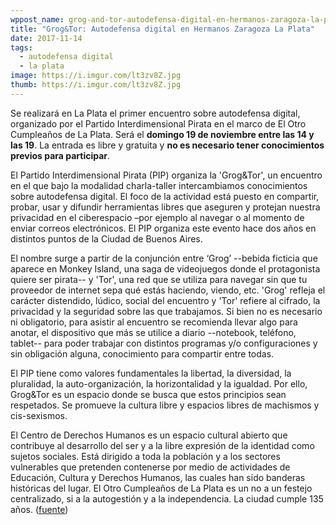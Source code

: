 ```yaml
---
wppost_name: grog-and-tor-autodefensa-digital-en-hermanos-zaragoza-la-plata
title: "Grog&Tor: Autodefensa digital en Hermanos Zaragoza La Plata"
date: 2017-11-14
tags:
  - autodefensa digital
  - la plata
image: https://i.imgur.com/lt3zv8Z.jpg
thumb: https://i.imgur.com/lt3zv8Z.jpg
---
```


Se realizará en La Plata el primer encuentro sobre autodefensa digital,
organizado por el Partido Interdimensional Pirata en el marco de El Otro
Cumpleaños de La Plata. Será el **domingo 19 de noviembre entre las 14
y las 19**. La entrada es libre y gratuita y **no es necesario
tener conocimientos previos para participar**.

El Partido Interdimensional Pirata (PIP) organiza la 'Grog&Tor', un
encuentro en el que bajo la modalidad charla-taller intercambiamos
conocimientos sobre autodefensa digital. El foco de la actividad está
puesto en compartir, probar, usar y difundir herramientas libres que
aseguren y protejan nuestra privacidad en el ciberespacio –por ejemplo
al navegar o al momento de enviar correos electrónicos. El PIP organiza
este evento hace dos años en distintos puntos de la Ciudad de Buenos
Aires.

El nombre surge a partir de la conjunción entre ‘Grog’ --bebida ficticia
que aparece en Monkey Island, una saga de videojuegos donde el
protagonista quiere ser pirata-- y 'Tor', una red que se utiliza para
navegar sin que tu proveedor de internet sepa qué estás haciendo,
viendo, etc.  'Grog' refleja el carácter distendido, lúdico, social del
encuentro y 'Tor' refiere al cifrado, la privacidad y la seguridad sobre
las que trabajamos. Si bien no es necesario ni obligatorio, para asistir
al encuentro se recomienda llevar algo para anotar, el dispositivo que
más se utilice a diario --notebook, teléfono, tablet-- para poder
trabajar con distintos programas y/o configuraciones y sin obligación
alguna, conocimiento para compartir entre todas.


El PIP tiene como valores fundamentales la libertad, la diversidad, la
pluralidad, la auto-organización, la horizontalidad y la igualdad. Por
ello, Grog&Tor es un espacio donde se busca que estos principios sean
respetados. Se promueve la cultura libre y espacios libres de machismos
y cis-sexismos.


El Centro de Derechos Humanos es un espacio cultural abierto que
contribuye al desarrollo del ser y a la libre expresión de la identidad
como sujetos sociales. Está dirigido a toda la población y a los
sectores vulnerables que pretenden contenerse por medio de actividades
de Educación, Cultura y Derechos Humanos, las cuales han sido banderas
históricas del lugar. El Otro Cumpleaños de La Plata es un no a un
festejo centralizado, si a la autogestión y a la independencia.
La ciudad cumple 135 años.
([fuente](https://centrozaragozalp.wordpress.com/about/))
